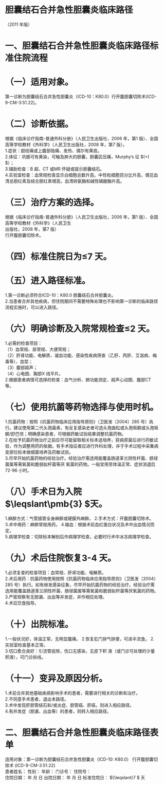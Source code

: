 # 胆囊结石合并急性胆囊炎临床路径  
（2011 年版）  
# 一、胆囊结石合并急性胆囊炎临床路径标准住院流程  
# （一）适用对象。  
第一诊断为胆囊结石合并急性胆囊炎（ICD-10：K80.0）行开腹胆囊切除术(ICD-9-CM-3:51.22)。  
# （二）诊断依据。  
根据《临床诊疗指南-普通外科分册》（人民卫生出版社，2006 年，第1 版）、全国高等学校教材《外科学》（人民卫生出版社，2008 年，第7 版）。  
1.症状：胆绞痛或上腹部隐痛、发热、偶尔有黄疸。  
2.体征：巩膜可有黄染，可触及肿大的胆囊，胆囊区压痛，Murphy’s 征 $(+) $）；  
3.辅助检查：B 超、CT 或MR 怀疑或提示胆囊结石。  
4.实验室检查：血常规检查显示白细胞总数升高，中性粒细胞百分比升高，偶见血清总胆红素及结合胆红素增高，血清转氨酶和碱性磷酸酶升高。  
# （三）治疗方案的选择。  
根据《临床诊疗指南-普通外科分册》（人民卫生出版社，2006 年，第1 版）、全国高等学校教材《外科学》（人民卫生  
出版社，2008 年，第7 版）  
行开腹胆囊切除术。  
# （四）标准住院日为≤7 天。  
# （五）进入路径标准。  
1.第一诊断必须符合ICD-10：K80.0 胆囊结石合并胆囊炎。  
2.当患者合并其他疾病，但住院期间不需要特殊处理也不影响第一诊断的临床路径流程实施时，可以进入路径。  
# （六）明确诊断及入院常规检查≤2 天。  
1.必需的检查项目：  
（1）血常规、尿常规、大便常规；  
（2）肝肾功能、电解质、凝血功能、感染性疾病筛查（乙肝、丙肝、艾滋病、梅毒等）、血型；  
（3）腹部超声；  
（4）心电图、胸部X 线平片。  
2.根据患者病情可选择的检查：血气分析、肺功能测定、超声心动图、腹部CT 等。  
# （七）使用抗菌等药物选择与使用时机。  
1.抗菌药物：按照《抗菌药物临床应用指导原则》（卫医发〔2004〕285 号）执行。建议使用第二代头孢菌素，有反复感染史者可选头孢曲松或头孢哌酮或头孢哌酮/舒巴坦；明确感染患者，可根据药敏试验结果调整抗菌药物。  
2.在给予抗菌药物治疗之前应尽可能留取相关标本送培养，获病原菌后进行药敏试验，作为调整用药的依据。有手术指征者应进行外科处理，并于手术过程中采集病变部位标本做细菌培养及药敏试验。  
3.尽早开始抗菌药物的经验治疗。经验治疗需选用能覆盖肠道革兰阴性杆菌、肠球菌属等需氧菌和脆弱拟杆菌等厌 氧菌的药物。一般宜用至体温正常、症状消退后72-96 小时。  
# （八）手术日为入院 $\leqslant\pmb{3} $天。  
1.麻醉方式：气管插管全身麻醉或硬膜外麻醉。 2.手术方式：开腹胆囊切除术。 3.术中用药：麻醉常规用药。 4.输血：根据术前血红蛋白状况及术中出血情况而定。  
5.病理学检查：切除标本解剖后作病理学检查，必要时行术中冰冻病理学检查。  
# （九）术后住院恢复3-4 天。  
1.必须复查的检查项目：血常规、肝肾功能、电解质。  
2.术后用药：抗菌药物使用按照《抗菌药物临床应用指导原则》（卫医发〔2004〕285 号）执行。如有继发感染征象，尽早开始抗菌药物的经验治疗。经验治疗需选用能覆盖肠道革兰阴性杆菌、肠球菌属等需氧菌和脆弱拟杆菌等厌氧菌的药物。  
3.严密观察有无胆漏、出血等并发症，并作相应处理。  
4.术后饮食指导。  
# （十）出院标准。  
1.一般状况好，体温正常，无明显腹痛。 2.恢复肛门排气排便，可进半流食。 2.实验室检查基本正常。  
3.切口愈合良好：引流管拔除，伤口无感染，无皮下积 液（或门诊可处理的少量积液），可门诊拆线。  
# （十一）变异及原因分析。  
1.术前合并其他基础疾病影响手术的患者，需要进行相关的诊断和治疗。  
2.不同意手术患者，退出本路径。  
3.术中发现肝胆管结石和/或炎症、胆管癌、肝癌，则进入相应路径。  
4.有并发症（胆漏、出血等）的患者，则转入相应路径。  
# 二、胆囊结石合并急性胆囊炎临床路径表单  
适用对象：第一诊断为胆囊结石合并急性胆囊炎（ICD-10: K80.0）       行开腹胆囊切除术 (ICD-9-CM-3:51.22)  
患者姓名：       性别：    年龄：    门诊号：        住院号：  
住院日期：    年  月  日     出院日期：    年  月  日   标准住院日： ${\leqslant}7 $ 天  
